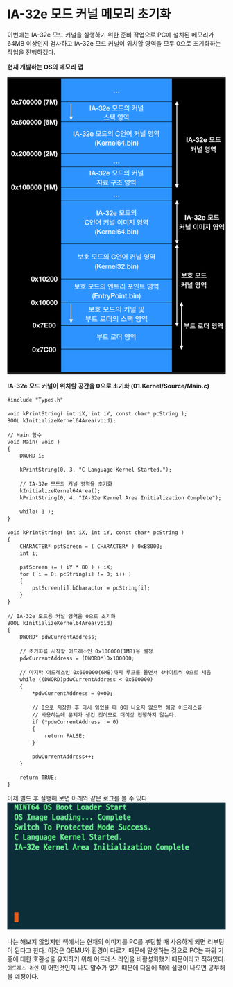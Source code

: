 # IA-32e 모드 커널 메모리 초기화


이번에는 IA-32e 모드 커널을 실행하기 위한 준비 작업으로 PC에 설치된 메모리가 64MB 이상인지 검사하고 IA-32e 모드 커널이 위치할 영역을 모두 0으로 초기화하는 작업을 진행하겠다.

**현재 개발하는 OS의 메모리 맵**

![os memory map](/contents/dev/2020/04/17/image/os-study-16-1.png)

**IA-32e 모드 커널이 위치할 공간을 0으로 초기화 (01.Kernel/Source/Main.c)**
```
#include "Types.h"

void kPrintString( int iX, int iY, const char* pcString );
BOOL kInitializeKernel64Area(void);

// Main 함수
void Main( void )
{
	DWORD i;

	kPrintString(0, 3, "C Language Kernel Started.");

	// IA-32e 모드의 커널 영역을 초기화
	kInitializeKernel64Area();
	kPrintString(0, 4, "IA-32e Kernel Area Initialization Complete");

	while( 1 );
}

void kPrintString( int iX, int iY, const char* pcString )
{
	CHARACTER* pstScreen = ( CHARACTER* ) 0xB8000;
	int i;

	pstScreen += ( iY * 80 ) + iX;
	for ( i = 0; pcString[i] != 0; i++ )
	{
		pstScreen[i].bCharactor = pcString[i];
	}
}

// IA-32e 모드용 커널 영역을 0으로 초기화
BOOL kInitializeKernel64Area(void)
{
	DWORD* pdwCurrentAddress;

	// 초기화를 시작할 어드레스인 0x100000(1MB)을 설정
	pdwCurrentAddress = (DWORD*)0x100000;

	// 마지막 어드레스인 0x600000(6MB)까지 루프를 돌면서 4바이트씩 0으로 채움
	while ((DWORD)pdwCurrentAddress < 0x600000)
	{
		*pdwCurrentAddress = 0x00;

		// 0으로 저장한 후 다시 읽었을 때 0이 나오지 않으면 해당 어드레스를
		// 사용하는데 문제가 생긴 것이므로 더이상 진행하지 않는다.
		if (*pdwCurrentAddress != 0)
		{
			return FALSE;
		}

		pdwCurrentAddress++;
	}

	return TRUE;
}
```
이제 빌드 후 실행해 보면 아래와 같은 로그를 볼 수 있다.
![os memory map](/contents/dev/2020/04/17/image/os-study-16-2.png)

나는 해보지 않았지만 책에서는 현재의 이미지를 PC를 부팅할 때 사용하게 되면 리부팅이 된다고 한다.
이것은 QEMU와 환경이 다르기 때문에 말생하는 것으로 PC는 하위 기종에 대한 호환성을 유지하기 위해 어드레스 라인을 비활성화했기 때문이라고 적혀있다.
`어드레스 라인` 이 어떤것인지 나도 알수가 없기 때문에 다음에 책에 설명이 나오면 공부해 볼 예정이다.